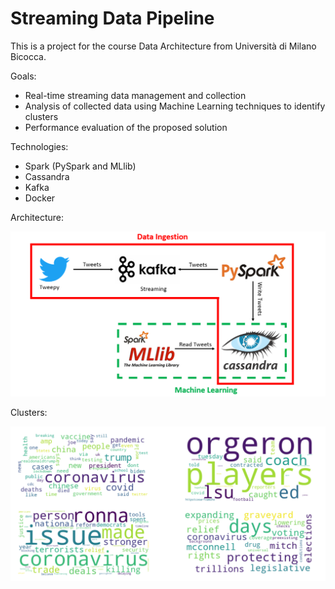 # Streaming Data Pipeline


This is a project for the course Data Architecture from Università di Milano Bicocca.

Goals:
- Real-time streaming data management and collection
- Analysis of collected data using Machine Learning techniques to identify clusters
- Performance evaluation of the proposed solution

Technologies: 
- Spark (PySpark and MLlib)
- Cassandra
- Kafka
- Docker

Architecture:

![Demp](architecture.png)


Clusters:

![Demp](clusters.png)

